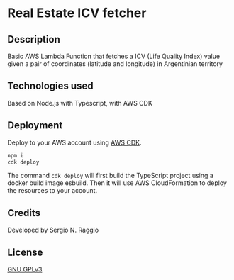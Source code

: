 # Real Estate ICV fetcher

## Description

Basic AWS Lambda Function that fetches a ICV (Life Quality Index) value given a pair of coordinates (latitude and longitude) in Argentinian territory

## Technologies used

Based on Node.js with Typescript, with AWS CDK

## Deployment

Deploy to your AWS account using [AWS CDK](https://aws.amazon.com/cdk/).

```bash
npm i
cdk deploy
```

The command `cdk deploy` will first build the TypeScript project using a docker build image esbuild.
Then it will use AWS CloudFormation to deploy the resources to your account.

## Credits

Developed by Sergio N. Raggio

## License

[GNU GPLv3](https://choosealicense.com/licenses/gpl-3.0/)
